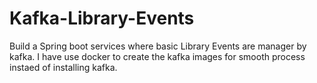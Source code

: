 # Kafka-Library-Events
Build a Spring boot services where basic Library Events are manager by kafka. I have use docker to create the kafka images for smooth process instaed of installing kafka.
